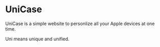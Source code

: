 # UniCase

UniCase is a simple website to personlize all your Apple devices at one time.

Uni means unique and unified.
